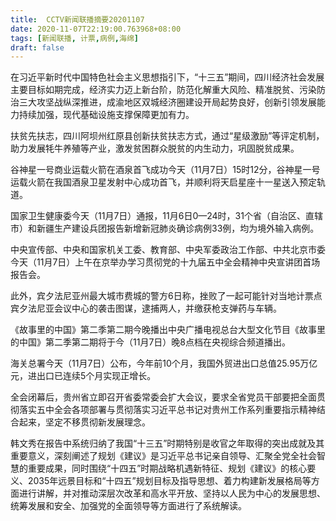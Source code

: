 ```yaml
---
title:  CCTV新闻联播摘要20201107
date: 2020-11-07T22:19:00.763968+08:00
tags: [新闻联播, 计票,病例,海绵]
draft: false
---
```


在习近平新时代中国特色社会主义思想指引下，“十三五”期间，四川经济社会发展主要目标如期完成，经济实力迈上新台阶，防范化解重大风险、精准脱贫、污染防治三大攻坚战纵深推进，成渝地区双城经济圈建设开局起势良好，创新引领发展能力持续加强，现代基础设施支撑保障更加有力。

扶贫先扶志，四川阿坝州红原县创新扶贫扶志方式，通过“星级激励”等评定机制，助力发展牦牛养殖等产业，激发贫困群众脱贫的内生动力，巩固脱贫成果。

谷神星一号商业运载火箭在酒泉首飞成功今天（11月7日）15时12分，谷神星一号运载火箭在我国酒泉卫星发射中心成功首飞，并顺利将天启星座十一星送入预定轨道。

国家卫生健康委今天（11月7日）通报，11月6日0—24时，31个省（自治区、直辖市）和新疆生产建设兵团报告新增新冠肺炎确诊<span class="keywords_content">病例</span>33例，均为境外输入<span class="keywords_content">病例</span>。

中央宣传部、中央和国家机关工委、教育部、中央军委政治工作部、中共北京市委今天（11月7日）上午在京举办学习贯彻党的十九届五中全会精神中央宣讲团首场报告会。

此外，宾夕法尼亚州最大城市费城的警方6日称，挫败了一起可能针对当地<span class="keywords_content">计票</span>点宾夕法尼亚会议中心的袭击图谋，逮捕两人，并缴获枪支弹药与车辆。

《故事里的中国》第二季第二期今晚播出中央广播电视总台大型文化节目《故事里的中国》第二季第二期将于今（11月7日）晚8点档在央视综合频道播出。

海关总署今天（11月7日）公布，今年前10个月，我国外贸进出口总值25.95万亿元，进出口已连续5个月实现正增长。

全会闭幕后，贵州省立即召开省委常委会扩大会议，要求全省党员干部要把全面贯彻落实五中全会各项部署与贯彻落实习近平总书记对贵州工作系列重要指示精神结合起来，坚定不移贯彻新发展理念。

韩文秀在报告中系统归纳了我国“十三五”时期特别是收官之年取得的突出成就及其重要意义，深刻阐述了规划《建议》是习近平总书记亲自领导、汇聚全党全社会智慧的重要成果，同时围绕“十四五”时期战略机遇新特征、规划《建议》的核心要义、2035年远景目标和“十四五”规划目标及指导思想、着力构建新发展格局等方面进行讲解，并对推动深层次改革和高水平开放、坚持以人民为中心的发展思想、统筹发展和安全、加强党的全面领导等方面进行了系统解读。
